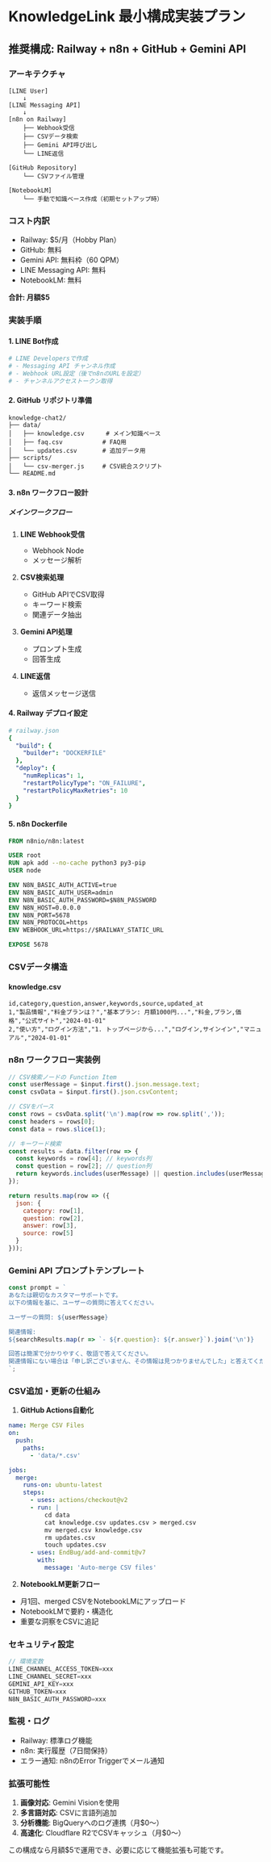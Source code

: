 # KnowledgeLink 最小構成実装プラン

## 推奨構成: Railway + n8n + GitHub + Gemini API

### アーキテクチャ
```
[LINE User] 
    ↓
[LINE Messaging API]
    ↓
[n8n on Railway]
    ├── Webhook受信
    ├── CSVデータ検索
    ├── Gemini API呼び出し
    └── LINE返信
    
[GitHub Repository]
    └── CSVファイル管理
    
[NotebookLM]
    └── 手動で知識ベース作成（初期セットアップ時）
```

### コスト内訳
- Railway: $5/月（Hobby Plan）
- GitHub: 無料
- Gemini API: 無料枠（60 QPM）
- LINE Messaging API: 無料
- NotebookLM: 無料

**合計: 月額$5**

### 実装手順

#### 1. LINE Bot作成
```bash
# LINE Developersで作成
# - Messaging API チャンネル作成
# - Webhook URL設定（後でn8nのURLを設定）
# - チャンネルアクセストークン取得
```

#### 2. GitHub リポジトリ準備
```
knowledge-chat2/
├── data/
│   ├── knowledge.csv      # メイン知識ベース
│   ├── faq.csv           # FAQ用
│   └── updates.csv       # 追加データ用
├── scripts/
│   └── csv-merger.js     # CSV統合スクリプト
└── README.md
```

#### 3. n8n ワークフロー設計

##### メインワークフロー
1. **LINE Webhook受信**
   - Webhook Node
   - メッセージ解析

2. **CSV検索処理**
   - GitHub APIでCSV取得
   - キーワード検索
   - 関連データ抽出

3. **Gemini API処理**
   - プロンプト生成
   - 回答生成

4. **LINE返信**
   - 返信メッセージ送信

#### 4. Railway デプロイ設定
```yaml
# railway.json
{
  "build": {
    "builder": "DOCKERFILE"
  },
  "deploy": {
    "numReplicas": 1,
    "restartPolicyType": "ON_FAILURE",
    "restartPolicyMaxRetries": 10
  }
}
```

#### 5. n8n Dockerfile
```dockerfile
FROM n8nio/n8n:latest

USER root
RUN apk add --no-cache python3 py3-pip
USER node

ENV N8N_BASIC_AUTH_ACTIVE=true
ENV N8N_BASIC_AUTH_USER=admin
ENV N8N_BASIC_AUTH_PASSWORD=$N8N_PASSWORD
ENV N8N_HOST=0.0.0.0
ENV N8N_PORT=5678
ENV N8N_PROTOCOL=https
ENV WEBHOOK_URL=https://$RAILWAY_STATIC_URL

EXPOSE 5678
```

### CSVデータ構造

#### knowledge.csv
```csv
id,category,question,answer,keywords,source,updated_at
1,"製品情報","料金プランは？","基本プラン: 月額1000円...","料金,プラン,価格","公式サイト","2024-01-01"
2,"使い方","ログイン方法","1. トップページから...","ログイン,サインイン","マニュアル","2024-01-01"
```

### n8n ワークフロー実装例

```javascript
// CSV検索ノードの Function Item
const userMessage = $input.first().json.message.text;
const csvData = $input.first().json.csvContent;

// CSVをパース
const rows = csvData.split('\n').map(row => row.split(','));
const headers = rows[0];
const data = rows.slice(1);

// キーワード検索
const results = data.filter(row => {
  const keywords = row[4]; // keywords列
  const question = row[2]; // question列
  return keywords.includes(userMessage) || question.includes(userMessage);
});

return results.map(row => ({
  json: {
    category: row[1],
    question: row[2],
    answer: row[3],
    source: row[5]
  }
}));
```

### Gemini API プロンプトテンプレート

```javascript
const prompt = `
あなたは親切なカスタマーサポートです。
以下の情報を基に、ユーザーの質問に答えてください。

ユーザーの質問: ${userMessage}

関連情報:
${searchResults.map(r => `- ${r.question}: ${r.answer}`).join('\n')}

回答は簡潔で分かりやすく、敬語で答えてください。
関連情報にない場合は「申し訳ございません、その情報は見つかりませんでした」と答えてください。
`;
```

### CSV追加・更新の仕組み

1. **GitHub Actions自動化**
```yaml
name: Merge CSV Files
on:
  push:
    paths:
      - 'data/*.csv'

jobs:
  merge:
    runs-on: ubuntu-latest
    steps:
      - uses: actions/checkout@v2
      - run: |
          cd data
          cat knowledge.csv updates.csv > merged.csv
          mv merged.csv knowledge.csv
          rm updates.csv
          touch updates.csv
      - uses: EndBug/add-and-commit@v7
        with:
          message: 'Auto-merge CSV files'
```

2. **NotebookLM更新フロー**
- 月1回、merged CSVをNotebookLMにアップロード
- NotebookLMで要約・構造化
- 重要な洞察をCSVに追記

### セキュリティ設定

```javascript
// 環境変数
LINE_CHANNEL_ACCESS_TOKEN=xxx
LINE_CHANNEL_SECRET=xxx
GEMINI_API_KEY=xxx
GITHUB_TOKEN=xxx
N8N_BASIC_AUTH_PASSWORD=xxx
```

### 監視・ログ

- Railway: 標準ログ機能
- n8n: 実行履歴（7日間保持）
- エラー通知: n8nのError Triggerでメール通知

### 拡張可能性

1. **画像対応**: Gemini Visionを使用
2. **多言語対応**: CSVに言語列追加
3. **分析機能**: BigQueryへのログ連携（月$0〜）
4. **高速化**: Cloudflare R2でCSVキャッシュ（月$0〜）

この構成なら月額$5で運用でき、必要に応じて機能拡張も可能です。